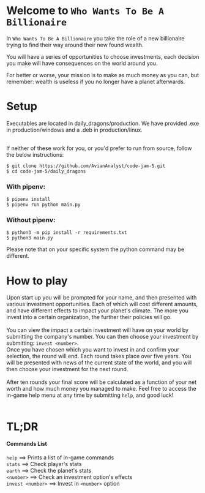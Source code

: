 # Welcome to `Who Wants To Be A Billionaire`

In `Who Wants To Be A Billionaire` you take the role of a new 
billionaire trying to find their way around their new found wealth. 

You will have a series of opportunities to choose investments, each
decision you make will have consequences on the world around you.

For better or worse, your mission is to make as much money as you
can, but remember: wealth is useless if you no longer have a planet
afterwards.

# Setup

Executables are located in daily_dragons/production. We have provided 
.exe in production/windows and a .deb in production/linux. <br>
<br>

If neither of these work for you, or you'd prefer to run from source, 
follow the below instructions:
```
$ git clone https://github.com/AvianAnalyst/code-jam-5.git
$ cd code-jam-5/daily_dragons
```

### With pipenv:
```
$ pipenv install
$ pipenv run python main.py
```

### Without pipenv:

```
$ python3 -m pip install -r requirements.txt
$ python3 main.py
```
Please note that on your specific system the python command may be 
different.

# How to play

Upon start up you will be prompted for your name, and then presented
with various investment opportunities. Each of which will cost different
amounts, and have different effects to impact your planet's climate. The
more you invest into a certain organization, the further their policies 
will go. <br>
<br>
You can view the impact a certain investment will have on your world by
submitting the company's number. You can then choose your investment by
submitting: `invest <number>`. <br>
Once you have chosen which you want to invest in and confirm your 
selection, the round will end. Each round takes place over five years. 
You will be presented with news of the current state of the world, and 
you will then choose your investment for the next round. <br>
<br>
After ten rounds your final score will be calculated as a function of 
your net worth and how much money you managed to make. Feel free to 
access the in-game help menu at any time by submitting `help`, and good 
luck!<br>
<br>
# TL;DR
#### Commands List
`help` ==> Prints a list of in-game commands<br>
`stats` ==> Check player's stats <br>
`earth` ==> Check the planet's stats <br>
`<number>` ==> Check an investment option's effects<br>
`invest <number>` ==> Invest in `<number>` option